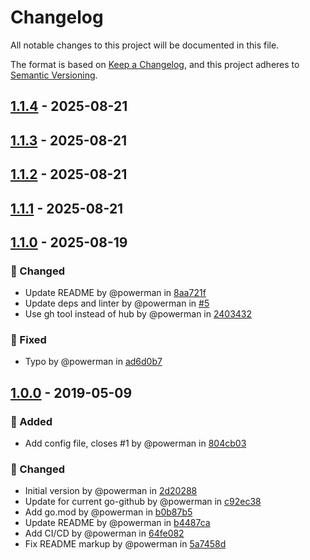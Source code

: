 # Changelog

All notable changes to this project will be documented in this file.

The format is based on [Keep a Changelog](https://keepachangelog.com/en/1.1.0/),
and this project adheres to [Semantic Versioning](https://semver.org/spec/v2.0.0.html).

## [1.1.4] - 2025-08-21

[1.1.4]: https://github.com/powerman/gh-make-labels/compare/v1.1.3..v1.1.4

## [1.1.3] - 2025-08-21

[1.1.3]: https://github.com/powerman/gh-make-labels/compare/v1.1.2..v1.1.3

## [1.1.2] - 2025-08-21

[1.1.2]: https://github.com/powerman/gh-make-labels/compare/v1.1.1..v1.1.2

## [1.1.1] - 2025-08-21

[1.1.1]: https://github.com/powerman/gh-make-labels/compare/v1.1.0..v1.1.1

## [1.1.0] - 2025-08-19

### 🔔 Changed

- Update README by @powerman in [8aa721f]
- Update deps and linter by @powerman in [#5]
- Use gh tool instead of hub by @powerman in [2403432]

### 🐛 Fixed

- Typo by @powerman in [ad6d0b7]

[1.1.0]: https://github.com/powerman/gh-make-labels/compare/v1.0.0..v1.1.0
[8aa721f]: https://github.com/powerman/gh-make-labels/commit/8aa721f0da12e053be06dc664145bf5234d05b75
[#5]: https://github.com/powerman/gh-make-labels/pull/5
[ad6d0b7]: https://github.com/powerman/gh-make-labels/commit/ad6d0b7a169898c9b6f08afac9526b9e3483a68a
[2403432]: https://github.com/powerman/gh-make-labels/commit/2403432643117e48b60b9299c7e74cc47415b8fd

## [1.0.0] - 2019-05-09

### 🚀 Added

- Add config file, closes #1 by @powerman in [804cb03]

### 🔔 Changed

- Initial version by @powerman in [2d20288]
- Update for current go-github by @powerman in [c92ec38]
- Add go.mod by @powerman in [b0b87b5]
- Update README by @powerman in [b4487ca]
- Add CI/CD by @powerman in [64fe082]
- Fix README markup by @powerman in [5a7458d]

[1.0.0]: https://github.com/powerman/gh-make-labels/compare/%40%7B10year%7D..v1.0.0
[2d20288]: https://github.com/powerman/gh-make-labels/commit/2d2028813590d6d04d0690b960ef38eb876946de
[c92ec38]: https://github.com/powerman/gh-make-labels/commit/c92ec3860d192d8617f99750ce5b821a60333ab0
[b0b87b5]: https://github.com/powerman/gh-make-labels/commit/b0b87b51cb006490861079d28e564d81c0e9e21f
[804cb03]: https://github.com/powerman/gh-make-labels/commit/804cb03f598e843a785d772418ff19d04985d664
[b4487ca]: https://github.com/powerman/gh-make-labels/commit/b4487cab3949d9dfbf1f2ef0d7bdd6de5cd9d868
[64fe082]: https://github.com/powerman/gh-make-labels/commit/64fe08237d316afd805754386b869fbf26485c93
[5a7458d]: https://github.com/powerman/gh-make-labels/commit/5a7458d7054aaf5630c5339bb92499db1d579198

<!-- generated by git-cliff -->

